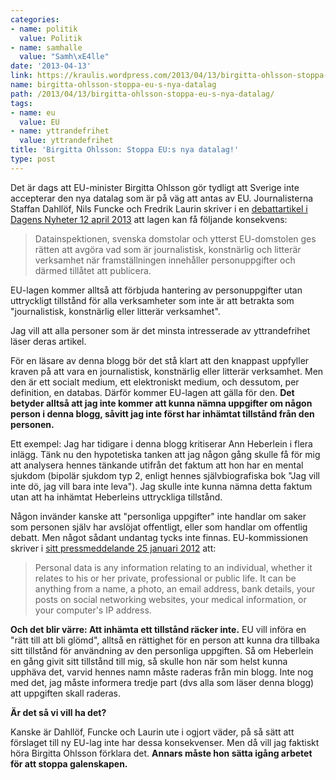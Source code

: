 ```yaml
---
categories:
- name: politik
  value: Politik
- name: samhalle
  value: "Samh\xE4lle"
date: '2013-04-13'
link: https://kraulis.wordpress.com/2013/04/13/birgitta-ohlsson-stoppa-eu-s-nya-datalag/
name: birgitta-ohlsson-stoppa-eu-s-nya-datalag
path: /2013/04/13/birgitta-ohlsson-stoppa-eu-s-nya-datalag/
tags:
- name: eu
  value: EU
- name: yttrandefrihet
  value: yttrandefrihet
title: 'Birgitta Ohlsson: Stoppa EU:s nya datalag!'
type: post
---
```

Det är dags att EU-minister Birgitta Ohlsson gör tydligt att Sverige inte accepterar den nya datalag som är på väg att antas av EU. Journalisterna Staffan Dahllöf, Nils Funcke och Fredrik Laurin skriver i en [debattartikel i Dagens Nyheter 12 april 2013](http://www.dn.se/debatt/eus-nya-datalag-oforenlig-med-svenska-grundlagar) att lagen kan få följande konsekvens:

> Datainspektionen, svenska domstolar och ytterst EU-domstolen ges rätten att avgöra vad som är journalistisk, konstnärlig och litterär verksamhet när framställningen innehåller personuppgifter och därmed tillåtet att publicera.

EU-lagen kommer alltså att förbjuda hantering av personuppgifter utan uttryckligt tillstånd för alla verksamheter som inte är att betrakta som "journalistisk, konstnärlig eller litterär verksamhet".

Jag vill att alla personer som är det minsta intresserade av yttrandefrihet läser deras artikel.



För en läsare av denna blogg bör det stå klart att den knappast uppfyller kraven på att vara en journalistisk, konstnärlig eller litterär verksamhet. Men den är ett socialt medium, ett elektroniskt medium, och dessutom, per definition, en databas. Därför kommer EU-lagen att gälla för den. **Det betyder alltså att jag inte kommer att kunna nämna uppgifter om någon person i denna blogg, såvitt jag inte först har inhämtat tillstånd från den personen.**

Ett exempel: Jag har tidigare i denna blogg kritiserar Ann Heberlein i flera inlägg. Tänk nu den hypotetiska tanken att jag någon gång skulle få för mig att analysera hennes tänkande utifrån det faktum att hon har en mental sjukdom (bipolär sjukdom typ 2, enligt hennes självbiografiska bok "Jag vill inte dö, jag vill bara inte leva"). Jag skulle inte kunna nämna detta faktum utan att ha inhämtat Heberleins uttryckliga tillstånd. 

Någon invänder kanske att "personliga uppgifter" inte handlar om saker som personen själv har avslöjat offentligt, eller som handlar om offentlig debatt. Men något sådant undantag tycks inte finnas. EU-kommissionen skriver i [sitt pressmeddelande 25 januari 2012](http://europa.eu/rapid/press-release_IP-12-46_en.htm?locale=en) att:

> Personal data is any information relating to an individual, whether it relates to his or her private, professional or public life. It can be anything from a name, a photo, an email address, bank details, your posts on social networking websites, your medical information, or your computer's IP address.

**Och det blir värre: Att inhämta ett tillstånd räcker inte.** EU vill införa en "rätt till att bli glömd", alltså en rättighet för en person att kunna dra tillbaka sitt tillstånd för användning av den personliga uppgiften. Så om Heberlein en gång givit sitt tillstånd till mig, så skulle hon när som helst kunna upphäva det, varvid hennes namn måste raderas från min blogg. Inte nog med det, jag måste informera tredje part (dvs alla som läser denna blogg) att uppgiften skall raderas.

**Är det så vi vill ha det?**

Kanske är Dahllöf, Funcke och Laurin ute i ogjort väder, på så sätt att förslaget till ny EU-lag inte har dessa konsekvenser. Men då vill jag faktiskt höra Birgitta Ohlsson förklara det. **Annars måste hon sätta igång arbetet för att stoppa galenskapen.**


